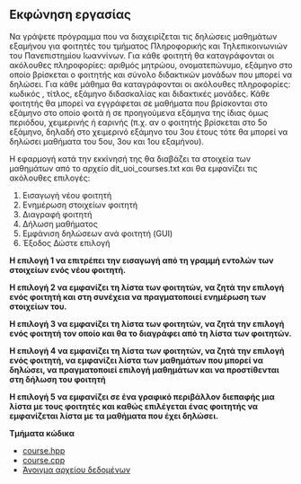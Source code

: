 ## Εκφώνηση εργασίας

Να γράψετε πρόγραμμα που να διαχειρίζεται τις δηλώσεις μαθημάτων εξαμήνου για φοιτητές του τμήματος Πληροφορικής και Τηλεπικοινωνιών του Πανεπιστημίου Ιωαννίνων. Για κάθε φοιτητή θα καταγράφονται οι ακόλουθες πληροφορίες: αριθμός μητρώου, ονοματεπώνυμο, εξάμηνο στο οποίο βρίσκεται ο φοιτητής και σύνολο διδακτικών μονάδων που μπορεί να δηλώσει. Για κάθε μάθημα θα καταγράφονται οι ακόλουθες πληροφορίες: κωδικός , τίτλος, εξάμηνο διδασκαλίας και διδακτικές μονάδες. Κάθε φοιτητής θα μπορεί να εγγράφεται σε μαθήματα που βρίσκονται στο εξάμηνο στο οποίο φοιτά ή σε προηγούμενα εξάμηνα της ίδιας όμως περιόδου, χειμερινής ή εαρινής (π.χ. αν ο φοιτητής βρίσκεται στο 5ο εξάμηνο, δηλαδή στο χειμερινό εξάμηνο του 3ου έτους τότε θα μπορεί να δηλώσει μαθήματα του 5ου, 3ου και 1ου εξαμήνου). 

Η εφαρμογή κατά την εκκίνησή της θα διαβάζει τα στοιχεία των μαθημάτων από το αρχείο dit_uoi_courses.txt και θα εμφανίζει τις ακόλουθες επιλογές:

  1. Εισαγωγή νέου φοιτητή
  2. Ενημέρωση στοιχείων φοιτητή
  3. Διαγραφή φοιτητή
  4. Δήλωση μαθήματος
  5. Εμφάνιση δηλώσεων ανά φοιτητή (GUI)
  6. Έξοδος
  Δώστε επιλογή

**Η επιλογή 1 να επιτρέπει την εισαγωγή από τη γραμμή εντολών των στοιχείων ενός νέου φοιτητή.**

**Η επιλογή 2 να εμφανίζει τη λίστα των φοιτητών, να ζητά την επιλογή ενός φοιτητή και στη συνέχεια να πραγματοποιεί ενημέρωση των στοιχείων του.**

**Η επιλογή 3 να εμφανίζει τη λίστα των φοιτητών, να ζητά την επιλογή ενός φοιτητή τον οποίο και θα το διαγράφει από τη λίστα των φοιτητών.**

**Η επιλογή 4 να εμφανίζει τη λίστα των φοιτητών, να ζητά την επιλογή ενός φοιτητή, να εμφανίζει λίστα των μαθημάτων που μπορεί να δηλώσει, να πραγματοποιεί επιλογή μαθημάτων και να προστίθενται στη δήλωση του φοιτητή**

**Η επιλογή 5 να εμφανίζει σε ένα γραφικό περιβάλλον διεπαφής μια λίστα με τους φοιτητές και καθώς επιλέγεται ένας φοιτητής να εμφανίζεται λίστα με τα μαθήματα που έχει δηλώσει.**

**Τμήματα κώδικα**

  * [course.hpp](27_11_2021_oop_proj_2/course.hpp)
  * [course.cpp](27_11_2021_oop_proj_2/course.cpp)
  * [Άνοιγμα αρχείου δεδομένων](27_11_2021_oop_proj_2/main.cpp)
